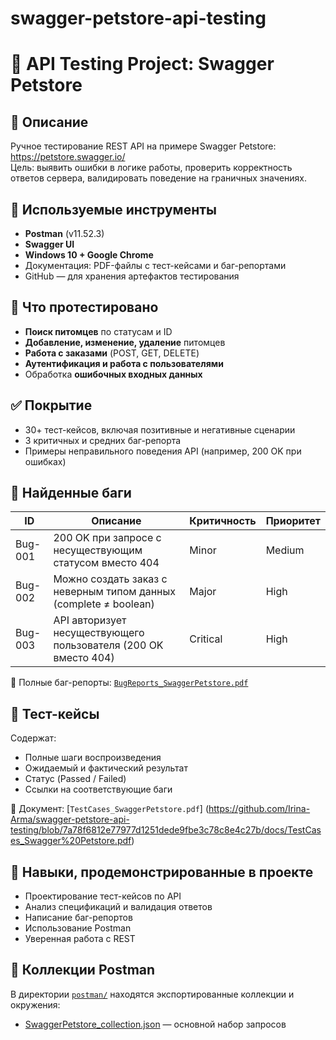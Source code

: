 # swagger-petstore-api-testing
# 🧪 API Testing Project: Swagger Petstore

## 📌 Описание
Ручное тестирование REST API на примере Swagger Petstore: https://petstore.swagger.io/  
Цель: выявить ошибки в логике работы, проверить корректность ответов сервера, валидировать поведение на граничных значениях.

## 🧰 Используемые инструменты
- **Postman** (v11.52.3)
- **Swagger UI**
- **Windows 10 + Google Chrome**
- Документация: PDF-файлы с тест-кейсами и баг-репортами
- GitHub — для хранения артефактов тестирования

## 📝 Что протестировано
- **Поиск питомцев** по статусам и ID
- **Добавление, изменение, удаление** питомцев
- **Работа с заказами** (POST, GET, DELETE)
- **Аутентификация и работа с пользователями**
- Обработка **ошибочных входных данных**

## ✅ Покрытие
- 30+ тест-кейсов, включая позитивные и негативные сценарии
- 3 критичных и средних баг-репорта
- Примеры неправильного поведения API (например, 200 OK при ошибках)

## 🐞 Найденные баги
| ID      | Описание                                                                 | Критичность | Приоритет |
|---------|--------------------------------------------------------------------------|-------------|------------|
| Bug-001 | 200 OK при запросе с несуществующим статусом вместо 404                 | Minor       | Medium     |
| Bug-002 | Можно создать заказ с неверным типом данных (complete ≠ boolean)        | Major       | High       |
| Bug-003 | API авторизует несуществующего пользователя (200 OK вместо 404)         | Critical    | High       |

📄 Полные баг-репорты: [`BugReports_SwaggerPetstore.pdf`](https://github.com/Irina-Arma/swagger-petstore-api-testing/blob/7a78f6812e77977d1251dede9fbe3c78c8e4c27b/docs/BugReports_Swagger%20Petstore.pdf)

## 📄 Тест-кейсы
Содержат:
- Полные шаги воспроизведения
- Ожидаемый и фактический результат
- Статус (Passed / Failed)
- Ссылки на соответствующие баги

📄 Документ: [`TestCases_SwaggerPetstore.pdf`] (https://github.com/Irina-Arma/swagger-petstore-api-testing/blob/7a78f6812e77977d1251dede9fbe3c78c8e4c27b/docs/TestCases_Swagger%20Petstore.pdf)

## 💼 Навыки, продемонстрированные в проекте
- Проектирование тест-кейсов по API
- Анализ спецификаций и валидация ответов
- Написание баг-репортов
- Использование Postman
- Уверенная работа с REST

## 🔄 Коллекции Postman
В директории [`postman/`](https://github.com/Irina-Arma/swagger-petstore-api-testing/tree/main/postman) находятся экспортированные коллекции и окружения:
- [SwaggerPetstore_collection.json](https://github.com/Irina-Arma/swagger-petstore-api-testing/blob/main/postman/Swagger%20Petstore.postman_collection.json) — основной набор запросов
